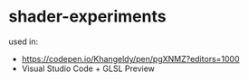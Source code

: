 # shader-experiments

used in:  
- https://codepen.io/Khangeldy/pen/pgXNMZ?editors=1000 
- Visual Studio Code + GLSL Preview
